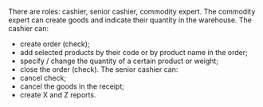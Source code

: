 There are roles: cashier, senior cashier, commodity expert.
The commodity expert can create goods and indicate their quantity in the warehouse.
The cashier can:
- create order (check);
- add selected products by their code or by product name in the order;
- specify / change the quantity of a certain product or weight;
- close the order (check).
The senior cashier can:
- cancel check;
- cancel the goods in the receipt;
- create X and Z reports.
